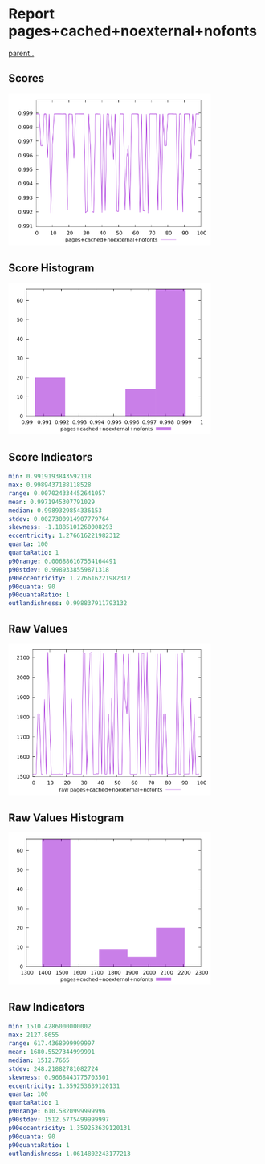 # Report pages+cached+noexternal+nofonts

[parent..](./..)  


## Scores

![score](./score.png)  

## Score Histogram

![hist](./hist.png)  

## Score Indicators

```yaml
min: 0.9919193843592118
max: 0.9989437188118528
range: 0.007024334452641057
mean: 0.9971945307791029
median: 0.9989329854336153
stdev: 0.0027300914907779764
skewness: -1.1885101260008293
eccentricity: 1.276616221982312
quanta: 100
quantaRatio: 1
p90range: 0.006886167554164491
p90stdev: 0.9989338559871318
p90eccentricity: 1.276616221982312
p90quanta: 90
p90quantaRatio: 1
outlandishness: 0.998837911793132

```

## Raw Values

![raw](./raw.png)  

## Raw Values Histogram

![raw hist](./raw_hist.png)  

## Raw Indicators

```yaml
min: 1510.4286000000002
max: 2127.8655
range: 617.4368999999997
mean: 1680.5527344999991
median: 1512.7665
stdev: 248.21882781082724
skewness: 0.9668443775703501
eccentricity: 1.359253639120131
quanta: 100
quantaRatio: 1
p90range: 610.5820999999996
p90stdev: 1512.5775499999997
p90eccentricity: 1.359253639120131
p90quanta: 90
p90quantaRatio: 1
outlandishness: 1.0614802243177213

```

<style>
  img {
    max-width: 80%;
  }
</style>
      
